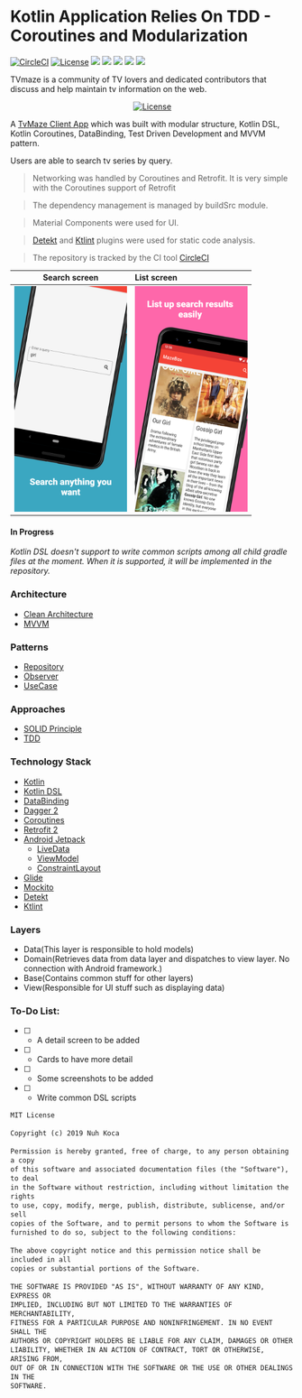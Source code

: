 # Kotlin Application Relies On TDD - Coroutines and Modularization

[![CircleCI](https://circleci.com/gh/nuhkoca/kotlin-modular-tdd-coroutines-mvvm/tree/master.svg?style=svg)](https://circleci.com/gh/nuhkoca/kotlin-modular-tdd-coroutines-mvvm/tree/master)
<a href="https://opensource.org/licenses/MIT"><img alt="License" src="https://img.shields.io/badge/License-MIT-blue.svg"/></a>
![](https://img.shields.io/github/languages/count/nuhkoca/kotlin-modular-tdd-coroutines-mvvm.svg)
![](https://img.shields.io/github/repo-size/nuhkoca/kotlin-modular-tdd-coroutines-mvvm.svg)
![](https://img.shields.io/github/last-commit/nuhkoca/kotlin-modular-tdd-coroutines-mvvm.svg)
![](https://img.shields.io/github/followers/nuhkoca.svg?style=social)
![](https://img.shields.io/github/stars/nuhkoca/kotlin-modular-tdd-coroutines-mvvm.svg?style=social)

TVmaze is a community of TV lovers and dedicated contributors that discuss and help maintain tv information on the web.

<p align="center">
  <a href="https://www.tvmaze.com/api"><img alt="License" src="https://static.tvmaze.com/images/api/tvm_api.png"/></a>
</p>

A [TvMaze Client App](https://www.tvmaze.com/) which was built with modular structure, Kotlin DSL, Kotlin Coroutines, DataBinding, Test Driven Development and MVVM pattern.

Users are able to search tv series by query.

>Networking was handled by Coroutines and Retrofit. It is very simple with the Coroutines support of Retrofit

>The dependency management is managed by buildSrc module.

>Material Components were used for UI.

>[Detekt](https://github.com/arturbosch/detekt) and [Ktlint](https://github.com/JLLeitschuh/ktlint-gradle) plugins were used for static code analysis.

>The repository is tracked by the CI tool [CircleCI](https://circleci.com/)


| Search screen | List screen
|:----------------:|:---------------
| <img src="art/search.png" width="200"/>  | <img src="art/list.png" width="200"/>


#### In Progress
*Kotlin DSL doesn't support to write common scripts among all child gradle files at the moment. When it is supported, it will be implemented in the repository.*

### Architecture
* [Clean Architecture](https://www.amazon.com/Clean-Architecture-Craftsmans-Software-Structure/dp/0134494164)
* [MVVM](https://www.raywenderlich.com/8984-mvvm-on-android)

### Patterns
* [Repository](https://developer.android.com/jetpack/docs/guide)
* [Observer](https://code.tutsplus.com/tutorials/android-design-patterns-the-observer-pattern--cms-28963)
* [UseCase](https://caminao.blog/how-to-implement-symbolic-representations/patterns/functional-patterns/use-case-patterns/)

### Approaches
* [SOLID Principle](https://itnext.io/solid-principles-explanation-and-examples-715b975dcad4?gi=79443348411d)
* [TDD](https://technologyconversations.com/2013/12/20/test-driven-development-tdd-example-walkthrough/)

### Technology Stack
* [Kotlin](https://kotlinlang.org/)
* [Kotlin DSL](https://docs.gradle.org/current/userguide/kotlin_dsl.html)
* [DataBinding](https://developer.android.com/topic/libraries/data-binding)
* [Dagger 2](https://github.com/google/dagger)
* [Coroutines](https://kotlinlang.org/docs/reference/coroutines-overview.html)
* [Retrofit 2](https://square.github.io/retrofit/)
* [Android Jetpack](https://developer.android.com/jetpack)
  * [LiveData](https://developer.android.com/topic/libraries/architecture/livedata)
  * [ViewModel](https://developer.android.com/topic/libraries/architecture/viewmodel)
  * [ConstraintLayout](https://developer.android.com/training/constraint-layout)
* [Glide](https://github.com/bumptech/glide)
* [Mockito](https://site.mockito.org/)
* [Detekt](https://github.com/arturbosch/detekt)
* [Ktlint](https://github.com/JLLeitschuh/ktlint-gradle)

### Layers
* Data(This layer is responsible to hold models)
* Domain(Retrieves data from data layer and dispatches to view layer. No connection with Android framework.)
* Base(Contains common stuff for other layers)
* View(Responsible for UI stuff such as displaying data)

### To-Do List:
- [ ] - A detail screen to be added
- [ ] - Cards to have more detail
- [ ] - Some screenshots to be added
- [ ] - Write common DSL scripts

```
MIT License

Copyright (c) 2019 Nuh Koca

Permission is hereby granted, free of charge, to any person obtaining a copy
of this software and associated documentation files (the "Software"), to deal
in the Software without restriction, including without limitation the rights
to use, copy, modify, merge, publish, distribute, sublicense, and/or sell
copies of the Software, and to permit persons to whom the Software is
furnished to do so, subject to the following conditions:

The above copyright notice and this permission notice shall be included in all
copies or substantial portions of the Software.

THE SOFTWARE IS PROVIDED "AS IS", WITHOUT WARRANTY OF ANY KIND, EXPRESS OR
IMPLIED, INCLUDING BUT NOT LIMITED TO THE WARRANTIES OF MERCHANTABILITY,
FITNESS FOR A PARTICULAR PURPOSE AND NONINFRINGEMENT. IN NO EVENT SHALL THE
AUTHORS OR COPYRIGHT HOLDERS BE LIABLE FOR ANY CLAIM, DAMAGES OR OTHER
LIABILITY, WHETHER IN AN ACTION OF CONTRACT, TORT OR OTHERWISE, ARISING FROM,
OUT OF OR IN CONNECTION WITH THE SOFTWARE OR THE USE OR OTHER DEALINGS IN THE
SOFTWARE.
```
